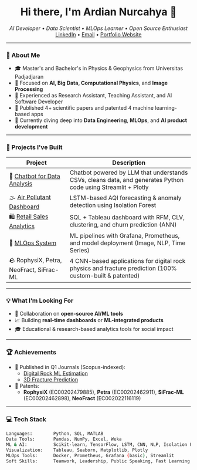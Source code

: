 <h1 align="center">Hi there, I'm Ardian Nurcahya 👋</h1>
<p align="center">
  <em>AI Developer • Data Scientist • MLOps Learner • Open Source Enthusiast</em><br/>
  <a href="https://linkedin.com/in/ardiannurcahya436">LinkedIn</a> • 
  <a href="mailto:ardiannurcahya436@gmail.com">Email</a> • 
  <a href="https://sites.google.com/view/ardianportofolio">Portfolio Website</a>
</p>

---

### 🧠 About Me

- 🎓 Master's and Bachelor's in Physics & Geophysics from Universitas Padjadjaran  
- 🧪 Focused on **AI, Big Data, Computational Physics**, and **Image Processing**  
- 💼 Experienced as Research Assistant, Teaching Assistant, and AI Software Developer  
- 🏅 Published 4+ scientific papers and patented 4 machine learning-based apps  
- 🌱 Currently diving deep into **Data Engineering**, **MLOps**, and **AI product development**

---

### 🔭 Projects I've Built

| Project | Description |
|--------|-------------|
| 🧠 [Chatbot for Data Analysis](https://sites.google.com/view/ardianportofolio/projects/chatbot-data-analysis-coder) | Chatbot powered by LLM that understands CSVs, cleans data, and generates Python code using Streamlit + Plotly |
| 🌫️ [Air Pollutant Dashboard](https://sites.google.com/view/ardianportofolio/Retail-Sales-Analysis/on-going-air-pollutant-monitoring) | LSTM-based AQI forecasting & anomaly detection using Isolation Forest |
| 🛍️ [Retail Sales Analytics](https://sites.google.com/view/ardianportofolio/Retail-Sales-Analysis/retail-sales-analysis) | SQL + Tableau dashboard with RFM, CLV, clustering, and churn prediction (ANN) |
| 🔧 [MLOps System](https://github.com/ardiannurcahya/Development-Operation-Machine-Learning-System) | ML pipelines with Grafana, Prometheus, and model deployment (Image, NLP, Time Series) |
| 🪨 RophysiX, Petra, NeoFract, SiFrac-ML | 4 CNN-based applications for digital rock physics and fracture prediction (100% custom-built & patented) |

---

### 💡 What I’m Looking For

- 🤝 Collaboration on **open-source AI/ML tools**
- 📈 Building **real-time dashboards** or **ML-integrated products**
- 🎓 Educational & research-based analytics tools for social impact

---

### 🏆 Achievements

- 🧾 Published in Q1 Journals (Scopus-indexed):  
  - [Digital Rock ML Estimation](https://doi.org/10.3390/app14177509)  
  - [3D Fracture Prediction](https://doi.org/10.1088/1402-4896/ad9d08)  
- 📃 Patents:  
  - **RophysiX** (EC00202479885), **Petra** (EC00202462911), **SiFrac-ML** (EC00202462898), **NeoFract** (EC002022116119)  

---

### 💻 Tech Stack

```bash
Languages:        Python, SQL, MATLAB
Data Tools:       Pandas, NumPy, Excel, Weka
ML & AI:          Scikit-learn, TensorFlow, LSTM, CNN, NLP, Isolation Forest, ANN
Visualization:    Tableau, Seaborn, Matplotlib, Plotly
MLOps Tools:      Docker, Prometheus, Grafana (basic), Streamlit
Soft Skills:      Teamwork, Leadership, Public Speaking, Fast Learning

